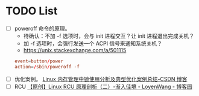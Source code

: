 # TODO List

- [ ] poweroff 命令的原理。
  - 待确认：不加 -f 选项时，会与 init 进程交互？让 init 进程退出完成关机？
  - 加 -f 选项时，会强行发送一个 ACPI 信号来通知系统关机？
  - https://unix.stackexchange.com/a/501115
  ```conf
  event=button/power
  action=/sbin/poweroff -f
  ```
- [ ] 优化案例。
      [Linux 内存管理中锁使用分析及典型优化案例总结-CSDN 博客](https://blog.csdn.net/feelabclihu/article/details/141087096)
- [ ] RCU [【原创】Linux RCU 原理剖析（二）-渐入佳境 - LoyenWang - 博客园](https://www.cnblogs.com/LoyenWang/p/12770878.html)
